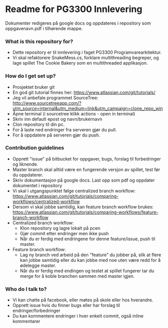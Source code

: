 # Readme for PG3300 Innlevering #

Dokumenter redigeres på google docs og oppdateres i repository som oppgavenavn.pdf i tilhørende mappe.

### What is this repository for? ###

* Dette repository er til innlevering i faget PG3300 Programvarearkitektur.
* Vi skal refaktorere SnakeMess.cs, forklare multithreading begreper, og lage spillet The Cookie Bakery som en multithreaded applikasjon.

### How do I get set up? ###

* Prosjektet bruker git
* En god git tutorial finnes her: https://www.atlassian.com/git/tutorials/
* Jeg vil anbefale programmet SourceTree: http://www.sourcetreeapp.com/?utm_source=internal&utm_medium=link&utm_campaign=clone_repo_win
* Åpne terminal (i sourcetree klikk actions - open in terminal)
* Skriv inn default epost og navn/brukernavn
* Clon repository til din pc.
* For å laste ned endringer fra serveren gjør du pull.
* For å oppdatere på serveren gjør du push.

### Contribution guidelines ###

* Opprett "issue" på bitbucket for oppgaver, bugs, forslag til forbedringer og liknende.
* Master branch skal alltid være en fungerende versjon av spillet, test før du oppdaterer.
* Skriv dokumentasjon på google docs. Last opp som pdf og oppdater dokumentet i repository
* Vi skal i utgangspunktet følge centralized branch workflow: https://www.atlassian.com/git/tutorials/comparing-workflows/centralized-workflow
* Dersom vi skal jobbe samtidig, kan feature branch workflow brukes: https://www.atlassian.com/git/tutorials/comparing-workflows/feature-branch-workflow
* Centralized branch workflow:
    * Klon repository og lagre lokalt på pcen
    * Gjør commit etter endringer men ikke push
    * Når du er ferdig med endringene for denne feature/issue, push til master.
* Feature branch workflow:
    * Lag ny branch ved arbeid på den "feature" du jobber på, slik at flere kan jobbe samtidig eller du kan jobbe med noe uten være redd for å ødelegge master.
    * Når du er ferdig med endingen og testet at spillet fungerer tar du merge for å koble branchen sammen med master igjen.

### Who do I talk to? ###

* Vi kan chatte på facebook, eller møtes på skole eller hos hverandre.
* Opprett issue hvis du finner bugs eller har forslag til endringer/forbedringer
* Du kan kommentere endringer i hver enkelt commit, også inline kommentarer